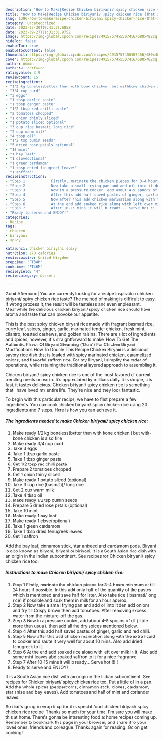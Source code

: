 ```yaml
---
description: "How to Make|Recipe Chicken biriyani/ spicy chicken rice {That is Special"
title: "How to Make|Recipe Chicken biriyani/ spicy chicken rice {That is Special"
slug: 1396-how-to-makerecipe-chicken-biriyani-spicy-chicken-rice-that-is-special
category: Uncategorized
date: 2023-03-30T19:41:29.685Z
date: 2023-09-27T11:31:30.975Z
image: https://img-global.cpcdn.com/recipes/4915757455507456/680x482cq70/chicken-biriyani-spicy-chicken-rice-recipe-main-photo.jpg
hideToc: false
enableToc: true
enableTocContent: false
thumbnail: https://img-global.cpcdn.com/recipes/4915757455507456/680x482cq70/chicken-biriyani-spicy-chicken-rice-recipe-main-photo.jpg
cover: https://img-global.cpcdn.com/recipes/4915757455507456/680x482cq70/chicken-biriyani-spicy-chicken-rice-recipe-main-photo.jpg
author: Admin
authorAv: notfound
ratingvalue: 3.9
reviewcount: 15
recipeingredient:
- "1/2 kg bonelessbetter than with bone chicken  but withbone chicken is also fine"
- "3/4 cup curd"
- "3 eggs"
- "1 tbsp garlic paste"
- "1 tbsp ginger paste"
- "1/2 tbsp red chilli paste"
- "2 tomatoes chopped"
- "1 onion thinly sliced"
- "1 potato sliced optional"
- "3 cup rice basmati long rice"
- "2 cup warm milk"
- "4 tbsp oil"
- "1/2 tsp cumin seeds"
- "5 dried rose petals optional"
- "10 mint"
- "1 bay leaf"
- "1 cloveoptional"
- "1 green cardamom"
- "1 tbsp dried fenugreek leaves"
- "1 saffron"
recipeinstructions:
- "Step 1            Firstly, marinate the chicken pieces for 3-4 hours minimum or till 24 hours if possible. In this add only half of  the quantity of the pastes which is mentioned and save half for later. Also take rice ( basmati/ long rice) if possible and soak them in milk for an hour approx."
- "Step 2            Now take a small frying pan and add oil into it den add onions and fry till Crispy brown then add tomatoes. After removing excess water from the mixture, off the gas."
- "Step 3            Now in a pressure cooker, add about 4-5 spoons of oil ( little more than usual). then add all the dry spices mentioned below."
- "Step 4            After this add half saved pastes of ginger, garlic and red chilli."
- "Step 5            Now after this add chicken marination along with the extra liquid to cooker and saute it very well for about 10 mins. Also add dried fenugreek to it."
- "Step 6            At the end add soaked rice along with left over milk in it. Also add some mint leaves abd soaked saffron to it for a nice fragrance."
- "Step 7            After 10-15 mins it will b ready... Serve hot !!!!!"
- "Ready to serve and ENJOY!"
categories:
- Recipe
tags:
- chicken
- biriyani
- spicy

katakunci: chicken biriyani spicy 
nutrition: 270 calories
recipecuisine: United Kingdom
preptime: "PT34M"
cooktime: "PT46M"
recipeyield: "4"
recipecategory: Dessert

---
```



Good Afternoon| You are currently looking for a recipe inspiration chicken biriyani/ spicy chicken rice taste? The method of making is difficult to easy. If wrong process it, the result will be tasteless and even unpleasant. Meanwhile the delicious chicken biriyani/ spicy chicken rice should have aroma and taste that can provoke our appetite.





This is the best spicy chicken biryani rice made with fragrant basmati rice, curry leaf, spices, ginger, garlic, marinated tender chicken, fresh mint, cilantro, toasted cashews, and golden raisins. There are a lot of ingredients and spices; however, it&#39;s straightforward to make. How To Get The Authentic Flavor Of Biryani Steaming (&#39;Dum&#39;) For Chicken Biryani Modifications How To Double This Recipe Chicken Biryani is a delicious savory rice dish that is loaded with spicy marinated chicken, caramelized onions, and flavorful saffron rice. For my Biryani, I simplify the order of operations, while retaining the traditional layered approach to assembling it.

Chicken biriyani/ spicy chicken rice is one of the most favored of current trending meals on earth. It's appreciated by millions daily. It is simple, it is fast, it tastes delicious. Chicken biriyani/ spicy chicken rice is something that I have loved my entire life. They're nice and they look fantastic.


To begin with this particular recipe, we have to first prepare a few ingredients. You can cook chicken biriyani/ spicy chicken rice using 20 ingredients and 7 steps. Here is how you can achieve it.

<!--inarticleads1-->

##### The ingredients needed to make Chicken biriyani/ spicy chicken rice:

1. Make ready 1/2 kg boneless(better than with bone chicken ) but with-bone chicken is also fine
1. Make ready 3/4 cup curd
1. Take 3 eggs
1. Take 1 tbsp garlic paste
1. Take 1 tbsp ginger paste
1. Get 1/2 tbsp red chilli paste
1. Prepare 2 tomatoes chopped
1. Get 1 onion thinly sliced
1. Make ready 1 potato sliced (optional)
1. Take 3 cup rice (basmati)/ long rice
1. Get 2 cup warm milk
1. Take 4 tbsp oil
1. Make ready 1/2 tsp cumin seeds
1. Prepare 5 dried rose petals (optional)
1. Take 10 mint
1. Make ready 1 bay leaf
1. Make ready 1 clove(optional)
1. Take 1 green cardamom
1. Take 1 tbsp dried fenugreek leaves
1. Get 1 saffron


Add the bay leaf, cinnamon stick, star aniseed and cardamom pods. Biryani is also known as biryani, briyani or biriyani. It is a South Asian rice dish with an origin in the Indian subcontinent. See recipes for Chicken biriyani/ spicy chicken rice too. 

<!--inarticleads2-->

##### Instructions to make Chicken biriyani/ spicy chicken rice:

1. Step 1            Firstly, marinate the chicken pieces for 3-4 hours minimum or till 24 hours if possible. In this add only half of  the quantity of the pastes which is mentioned and save half for later. Also take rice ( basmati/ long rice) if possible and soak them in milk for an hour approx.
1. Step 2            Now take a small frying pan and add oil into it den add onions and fry till Crispy brown then add tomatoes. After removing excess water from the mixture, off the gas.
1. Step 3            Now in a pressure cooker, add about 4-5 spoons of oil ( little more than usual). then add all the dry spices mentioned below.
1. Step 4            After this add half saved pastes of ginger, garlic and red chilli.
1. Step 5            Now after this add chicken marination along with the extra liquid to cooker and saute it very well for about 10 mins. Also add dried fenugreek to it.
1. Step 6            At the end add soaked rice along with left over milk in it. Also add some mint leaves abd soaked saffron to it for a nice fragrance.
1. Step 7            After 10-15 mins it will b ready... Serve hot !!!!!
1. Ready to serve and ENJOY!

It is a South Asian rice dish with an origin in the Indian subcontinent. See recipes for Chicken biriyani/ spicy chicken rice too. Put a little oil in a pan. Add the whole spices (peppercorns, cinnamon stick, cloves, cardamom, star anise and bay leaves). Add tomatoes and half of mint and coriander leaves. 

So that's going to wrap it up for this special food chicken biriyani/ spicy chicken rice recipe. Thanks so much for your time. I'm sure you will make this at home. There's gonna be interesting food at home recipes coming up. Remember to bookmark this page in your browser, and share it to your loved ones, friends and colleague. Thanks again for reading. Go on get cooking!
